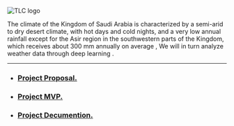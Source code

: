 

![TLC logo](https://www.socratesperezmd.com/wp-content/uploads/2019/09/Depositphotos_61868743_s-2019.jpg)



The climate of the Kingdom of Saudi Arabia is characterized by a semi-arid to dry desert climate, with hot days and cold nights, and a very low annual rainfall except for the Asir region in the southwestern parts of the Kingdom, which receives about 300 mm annually on average , We will in turn analyze weather data through deep learning .

 ---
 
 - ### [Project Proposal.](https://github.com/REHAB199/Saudi-Arabia-Weather-Deep-learning/blob/main/Documents/Proposal.md)
 - ### [Project MVP.]()
 - ### [Project Decumention.]()
